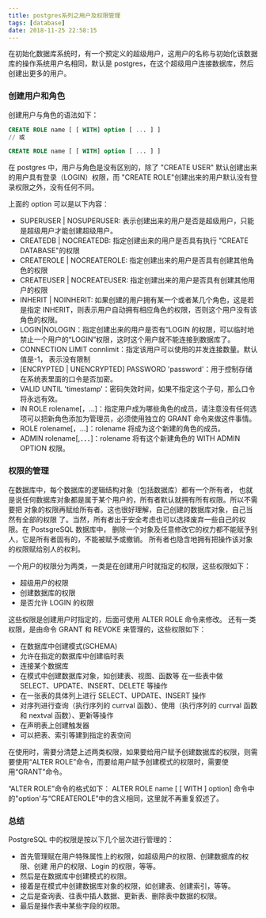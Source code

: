 ```yaml
---
title: postgres系列之用户及权限管理
tags: [database]
date: 2018-11-25 22:58:15
---
```


在初始化数据库系统时，有一个预定义的超级用户，这用户的名称与初始化该数据库的操作系统用户名相同，默认是 postgres，在这个超级用户连接数据库，然后创建出更多的用户。

### 创建用户和角色

创建用户与角色的语法如下：

```sql
CREATE ROLE name [ [ WITH] option [ ... ] ]
// 或

CREATE ROLE name [ [ WITH] option [ ... ] ]
```

在 postgres 中，用户与角色是没有区别的，除了 "CREATE USER" 默认创建出来的用户具有登录（LOGIN）权限，而 "CREATE ROLE"创建出来的用户默认没有登录权限之外，没有任何不同。

上面的 option 可以是以下内容：

- SUPERUSER | NOSUPERUSER: 表示创建出来的用户是否是超级用户，只能是超级用户才能创建超级用户。
- CREATEDB | NOCREATEDB: 指定创建出来的用户是否具有执行 "CREATE DATABASE"的权限
- CREATEROLE | NOCREATEROLE: 指定创建出来的用户是否具有创建其他角色的权限
- CREATEUSER | NOCREATEUSER: 指定创建出来的用户是否具有创建其他用户的权限
- INHERIT | NOINHERIT: 如果创建的用户拥有某一个或者某几个角色，这是若是指定 INHERIT，则表示用户自动拥有相应角色的权限，否则这个用户没有该角色的权限。
- LOGIN|NOLOGIN：指定创建出来的用户是否有“LOGIN 的权限，可以临时地禁止一个用户的“LOGIN”权限，这时这个用户就不能连接到数据库了。
- CONNECTION LIMIT connlimit：指定该用户可以使用的并发连接数量。默认值是-1， 表示没有限制
- [ENCRYPTED | UNENCRYPTED] PASSWORD 'password'：用于控制存储在系统表里面的口令是否加密。
- VALID UNTIL 'timestamp'：密码失效时间，如果不指定这个子句，那么口令将永远有效。
- IN ROLE rolename[，...]：指定用户成为哪些角色的成员，请注意没有任何选项可以把新角色添加为管理员，必须使用独立的 GRANT 命令来做这件事情。
- ROLE rolename[，...]：rolename 将成为这个新建的角色的成员。
- ADMIN rolename[,．．．]：rolename 将有这个新建角色的 WITH ADMIN OPTION 权限。

### 权限的管理

在数据库中，每个数据库的逻辑结构对象（包括数据库）都有一个所有者， 也就是说任何数据库对象都是属于某个用户的，所有者默认就拥有所有权限。所以不需要把 对象的权限再赋给所有者。这也很好理解，自己创建的数据库对象，自己当然有全部的权限 了。当然，所有者出于安全考虑也可以选择废弃一些自己的权限。在 PostsgreSQL 数据库中， 删除一个对象及任意修改它的权力都不能赋予别人，它是所有者固有的，不能被赋予或撤销。 所有者也隐含地拥有把操作该对象的权限赋给别人的权利。

一个用户的权限分为两类，一类是在创建用户时就指定的权限，这些权限如下：

- 超级用户的权限
- 创建数据库的权限
- 是否允许 LOGIN 的权限

这些权限是创建用户时指定的，后面可使用 ALTER ROLE 命令来修改。
还有一类权限，是由命令 GRANT 和 REVOKE 来管理的，这些权限如下：

- 在数据库中创建模式(SCHEMA)
- 允许在指定的数据库中创建临时表
- 连接某个数据库
- 在模式中创建数据库对象，如创建表、视图、函数等 在一些表中做 SELECT、UPDATE、INSERT、DELETE 等操作
- 在一张表的具体列上进行 SELECT、UPDATE、INSERT 操作
- 对序列进行查询（执行序列的 currval 函数）、使用（执行序列的 currval 函数和 nextval 函数）、更新等操作
- 在声明表上创建触发器
- 可以把表、索引等建到指定的表空间

在使用时，需要分清楚上述两类权限，如果要给用户赋予创建数据库的权限，则需要使用“ALTER ROLE”命令，而要给用户赋予创建模式的权限时，需要使用“GRANT”命令。

“ALTER ROLE”命令的格式如下：
ALTER ROLE name [ [ WITH ] option] 命令中的"option'与“CREATEROLE”中的含义相同，这里就不再重复叙述了。

### 总结

PostgreSQL 中的权限是按以下几个层次进行管理的：

- 首先管理赋在用户特殊属性上的权限，如超级用户的权限、创建数据库的权限、创建 用户的权限、Login 的权限，等等。
- 然后是在数据库中创建模式的权限。
- 接着是在模式中创建数据库对象的权限，如创建表、创建索引，等等。
- 之后是查询表、往表中插人数据、更新表、删除表中数据的权限。
- 最后是操作表中某些字段的权限。

